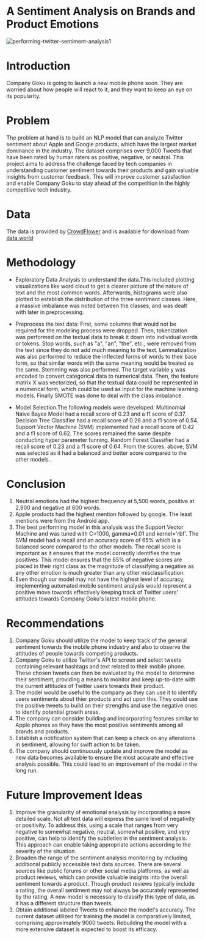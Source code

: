 # A Sentiment Analysis on Brands and Product Emotions
![performing-twitter-sentiment-analysis1](https://user-images.githubusercontent.com/117165965/225626996-b827379b-04c7-4c15-a9ac-7e1cbdf7083d.jpg)
# Introduction
Company Goku is going to launch a new mobile phone soon. They are worried about how people will react to it, and they want to keep an eye on its popularity.

# Problem
The problem at hand is to build an NLP model that can analyze Twitter sentiment about Apple and Google products, which have the largest market dominance in the industry. The dataset comprises over 9,000 Tweets that have been rated by human raters as positive, negative, or neutral. This project aims to address the challenge faced by tech companies in understanding customer sentiment towards their products and gain valuable insights from customer feedback. This will improve customer satisfaction and enable Company Goku to stay ahead of the competition in the highly competitive tech industry.


# Data

The data is provided by [CrowdFlower](https://data.world/crowdflower) and is available for download from [data.world](https://data.world/crowdflower/brands-and-product-emotions)

# Methodology

* Exploratory Data Analysis to understand the data.This included plotting visualizations like word cloud to get a clearer picture of the nature of text and the most common words. Afterwards, histograms were also plotted to establish the distribution of the three sentiment classes. Here, a massive imbalance was noted between the classes, and was dealt with later in preprocessing.


* Preprocess the text data: First, some columns that would not be required for the modeling process were dropped. Then, tokenization was performed on the textual data to break it down into individual words or tokens. Stop words, such as "a", "an", "the", etc., were removed from the text since they do not add much meaning to the text. Lemmatization was also performed to reduce the inflected forms of words to their base form, so that similar words with the same meaning would be treated as the same. Stemming was also performed. The target variable y was encoded to convert categorical data to numerical data. Then, the feature matrix X was vectorized, so that the textual data could be represented in a numerical form, which could be used as input for the machine learning models. Finally SMOTE was done to deal with the class imbalance.

* Model Selection.The following models were developed: Multinomial Naive Bayes Model had a recall score of 0.23 and a f1 score of 0.37.
Decision Tree Classifier had a recall score of 0.26 and a f1 score of 0.54.
Support Vector Machine (SVM) implemented had a recall score of 0.42 and a f1 score of 0.62. The scores remained the same despite conducting hyper parameter tunning.
Random Forest Classifier had a recall score of 0.23 and a f1 score of 0.64.
From the scores. above, SVM was selected as it had a balanced and better score compared to the other models..

# Conclusion
1. Neutral emotions had the highest frequency at 5,500 words, positive at 2,900 and negative at 600 words.
2. Apple products had the highest mention followed by google. The least mentions were from the Android app.
3. The best performing model in this analysis was the Support Vector Machine and was tuned with  C=1000, gamma=0.01 and kernel='rbf'. The SVM model had a recall and an accuracy score of 65% which is a balanced score compared to the other models. The recall score is important as it ensures that the model correctly identifies the true positives. This model ensures that the 65% of negative scores are placed in their right class as the magnitude of classifying a negative as any other emotion is much greater than any other misclassification.
4. Even though our model may not have the highest level of accuracy, implementing automated mobile sentiment analysis would represent a positive move towards effectively keeping track of Twitter users' attitudes towards Company Goku's latest mobile phone.


# Recommendations
1. Company Goku should utilize the model to keep track of the general sentiment towards the mobile phone industry and also to observe the attitudes of people towards competing products.
2. Company Goku  to utilize Twitter's API to screen and select tweets containing relevant hashtags and text related to their mobile phone. These chosen tweets can then be evaluated by the model to determine their sentiment, providing a means to monitor and keep up-to-date with the current attitudes of Twitter users towards their product.
3. The model would be useful to the company as they can use it to identify users sentiments about thier products and act upon this. They could use the positive tweets to build on their strengths and use the negative ones to identify potential growth areas.
4. The company can consider building and incorporating features similar to Apple phones as they have the most positive sentiments among all brands and products.
5. Establish a notification system that can keep a check on any alterations in sentiment, allowing for swift action to be taken.
6. The company should continuously update and improve the model as new data becomes available to ensure the most accurate and effective analysis possible. This could lead to an improvement of the model in the long run.


# Future Improvement Ideas
1. Improve the granularity of emotional analysis by incorporating a more detailed scale. Not all text data will express the same level of negativity or positivity. To address this, using a scale that ranges from very negative to somewhat negative, neutral, somewhat positive, and very positive, can help to identify the subtleties in the sentiment analysis. This approach can enable taking appropriate actions according to the severity of the situation.
2. Broaden the range of the sentiment analysis monitoring by including additional publicly accessible text data sources. There are several sources like public forums or other social media platforms, as well as product reviews, which can provide valuable insights into the overall sentiment towards a product. Though product reviews typically include a rating, the overall sentiment may not always be accurately represented by the rating. A new model is necessary to classify this type of data, as it has a different structure than tweets.
3. Obtain additional labeled Tweets to enhance the model's accuracy. The current dataset utilized for training the model is comparatively limited, comprising approximately 9000 tweets. Rebuilding the model with a more extensive dataset is expected to boost its efficacy.
